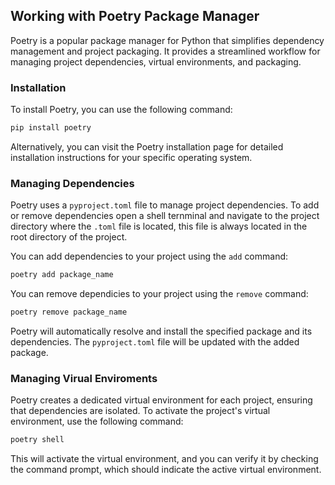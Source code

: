 ## Working with Poetry Package Manager
Poetry is a popular package manager for Python that simplifies dependency management and project packaging. It provides a streamlined workflow for managing project dependencies, virtual environments, and packaging.

### Installation

To install Poetry, you can use the following command:

```PowerShell
pip install poetry
```
Alternatively, you can visit the Poetry installation page for detailed installation instructions for your specific operating system.

### Managing Dependencies
Poetry uses a `pyproject.toml` file to manage project dependencies.
To add or remove dependencies open a shell ternminal and navigate to the project directory where the `.toml` file is located, this file is always located in the root directory of the project.

You can add dependencies to your project using the `add` command:

```PowerShell
poetry add package_name
```

You can remove dependicies to your project using the `remove` command:

```PowerShell
poetry remove package_name
```

Poetry will automatically resolve and install the specified package and its dependencies. The `pyproject.toml` file will be updated with the added package.

### Managing Virual Enviroments
Poetry creates a dedicated virtual environment for each project, ensuring that dependencies are isolated. To activate the project's virtual environment, use the following command:

```PowerShell
poetry shell
```

This will activate the virtual environment, and you can verify it by checking the command prompt, which should indicate the active virtual environment.